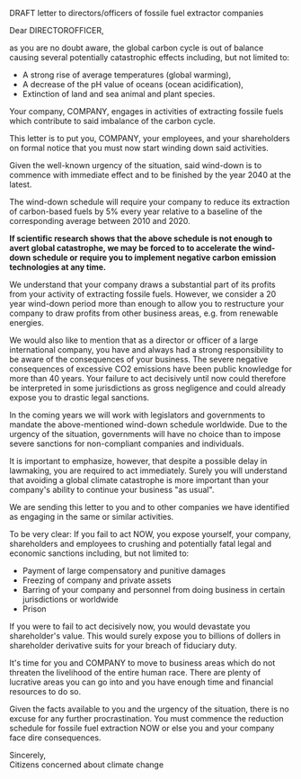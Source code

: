 DRAFT letter to directors/officers of fossile fuel extractor companies

Dear DIRECTOROFFICER,

as you are no doubt aware, the global carbon cycle is
out of balance causing several potentially catastrophic effects
including, but not limited to:
* A strong rise of average temperatures (global warming),
* A decrease of the pH value of oceans (ocean acidification),
* Extinction of land and sea animal and plant species.

Your company, COMPANY, engages in activities of extracting
fossile fuels which contribute to said imbalance of the carbon cycle.

This letter is to put you, COMPANY, your employees,
and your shareholders on formal notice that you must now
start winding down said activities.

Given the well-known urgency of the situation, said wind-down is 
to commence with immediate effect and to be finished by the year 
2040 at the latest.  

The wind-down
schedule will require your company to reduce its extraction of
carbon-based fuels by 5% every year relative to a baseline
of the corresponding average between 2010 and 2020.

__If scientific research shows that the above schedule is not
enough to avert global catastrophe, we may be forced to
to accelerate the wind-down schedule or require
you to implement negative carbon emission technologies
at any time.__

We understand that your company draws a substantial part
of its profits from your activity of extracting fossile fuels.
However, we consider a 20 year wind-down period more
than enough to allow you to restructure your company to 
draw profits from other business areas, e.g. from
renewable energies.

We would also like to mention that as a director or officer
of a large international company, you have and always had
a strong responsibility
to be aware of the consequences of your business.  The 
severe negative consequences of excessive CO2 emissions 
have been public knowledge for more than 40 years.  Your
failure to act decisively until now could therefore be interpreted
in some jurisdictions as gross negligence 
and could already expose you to drastic legal sanctions.

In the coming years we will work with legislators and 
governments to mandate the above-mentioned wind-down schedule worldwide.
Due to the urgency of the situation, governments will
have no choice than to impose severe sanctions for non-compliant
companies and individuals.

It is important to emphasize, however, that despite a possible
delay in lawmaking, you are required to act immediately.
Surely you will understand that avoiding a global
climate catastrophe is more important than your company's
ability to continue your business "as usual".

We are sending this
letter to you and to other companies we have identified as
engaging in the same or similar activities.

To be very clear: If you fail to act NOW, you expose 
yourself, your company, shareholders and employees to 
crushing and potentially fatal legal and economic sanctions
including, but not limited to:
* Payment of large compensatory and punitive damages
* Freezing of company and private assets
* Barring of your company and personnel from doing business
  in certain jurisdictions or worldwide
* Prison

If you were to fail to act decisively now, you would devastate
you shareholder's value.  This would surely expose you to billions
of dollers in shareholder derivative suits for your breach
of fiduciary duty.

It's time for you and COMPANY to move to business areas which
do not threaten the livelihood of the entire human race.  There
are plenty of lucrative areas you can go into and you have
enough time and financial resources to do so.  

Given the facts available to you and the urgency of the 
situation, there is no excuse for any further procrastination.
You must commence the reduction schedule for fossile fuel
extraction NOW or else you and your company face dire consequences.

Sincerely,  
Citizens concerned about climate change
